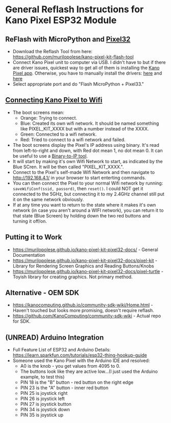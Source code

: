 # General Reflash Instructions for Kano Pixel ESP32 Module #

## ReFlash with MicroPython and [Pixel32](https://github.com/murilopolese/kano-pixel-kit-pixel32)
- Download the Reflash Tool from here: https://github.com/murilopolese/kano-pixel-kit-flash-tool
- Connect Kano Pixel unit to computer via USB. I didn't have to but if there are driver issues, quickest way to get all of them is installing the [Kano Pixel app](https://kano.me/landing/app/us). Otherwise, you have to manually install the drivers: [here](https://www.ftdichip.com/Drivers/D2XX.htm) and [here](https://www.ftdichip.com/Drivers/VCP.htm)
- Select appropriate port and do "Flash MicroPython + Pixel33."

## [Connecting Kano Pixel to Wifi](https://murilopolese.github.io/kano-pixel-kit-pixel32-docs/pixel32) ##
- The boot screens mean:
  - Orange: Trying to connect.
  - Blue: Created its own wifi network. It should be named something like PIXEL_KIT_XXXX but with a number instead of the XXXX.
  - Green: Connected to a wifi network.
  - Red: Tried to connect to a wifi network and failed.
- The boot screens display the Pixel's IP address using binary. It's read from left-to-right and down, with Red dot mean 1, no dot mean 0. It can be useful to use a [Binary-to-IP tool](https://www.browserling.com/tools/bin-to-ip).
- It will start by making it's own Wifi Network to start, as indicated by the Blue SCren. It will be then called "PIXEL_KIT_XXXX.".
- Connect to the Pixel's self-made Wifi Network and then navigate to http://192.168.4.1/ in your browser to start enterting commands.
- You can then connect the Pixel to your normal Wifi network by running: `saveWifiConf(ssid, passord)`, then `reset()`. I could NOT get it connected to the 5GHz, but connecting it to my 2.4GHz channel still put it on the same network obviously.
- If at any time you want to return to the state where it makes it's own network (in case you aren't around a WIFI network), you can return it to that state (Blue Screen) by holding down the two red buttons and turning it off/on.

## Putting it to Work ##
- https://murilopolese.github.io/kano-pixel-kit-pixel32-docs/ - General Documentation
- https://murilopolese.github.io/kano-pixel-kit-pixel32-docs/pixel-kit - Library for Rendering Screen Graphics and Reading Buttons/Knobs
- https://murilopolese.github.io/kano-pixel-kit-pixel32-docs/pixel-turtle - Toyish library for creating graphics. Not primary method.

## Alternative - OEM SDK ##
- https://kanocomputing.github.io/community-sdk-wiki/Home.html - Haven't touched but looks more promising, doesn't require reflash.
- https://github.com/KanoComputing/community-sdk-wiki - Actual repo for SDK.

## (UNREAD) Arduino Integration ##
- Full Feature List of ESP32 and Arduino Details: https://learn.sparkfun.com/tutorials/esp32-thing-hookup-guide
- Someone used the Kano Pixel with the Arduino IDE and resolved:
  - A0 is the knob - you get values from 4095 to 0.
  - The buttons look like they are active low...(I just used the Arduino example, to test this)
  - PIN 18 is the "B" button - red button on the right edge
  - PIN 23 is the "A" button - inner red button
  - PIN 25 is joystick right
  - PIN 26 is joystick left
  - PIN 27 is joystick button
  - PIN 34 is joystick down
  - PIN 35 is joystick up
